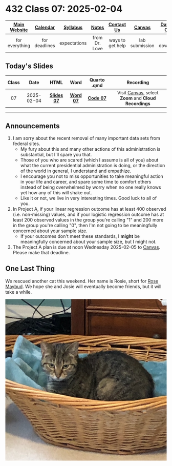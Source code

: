 # 432 Class 07: 2025-02-04

[Main Website](https://thomaselove.github.io/432-2025/) | [Calendar](https://thomaselove.github.io/432-2025/calendar.html) | [Syllabus](https://thomaselove.github.io/432-syllabus-2025/) | [Notes](https://thomaselove.github.io/432-notes/) | [Contact Us](https://thomaselove.github.io/432-2025/contact.html) | [Canvas](https://canvas.case.edu) | [Data and Code](https://github.com/THOMASELOVE/432-data) | [Sources](https://github.com/THOMASELOVE/432-classes-2024/tree/main/sources)
:-----------: | :--------------: | :----------: | :---------: | :-------------: | :-----------: | :------------: |:------:
for everything | for deadlines | expectations | from Dr. Love | ways to get help | lab submission | for downloads | to read

## Today's Slides

Class | Date | HTML | Word | Quarto .qmd | Recording
:---: | :--------: | :------: | :------: | :------: | :-------------:
07 | 2025-02-04 | **[Slides 07](https://thomaselove.github.io/432-slides-2025/slides07.html)** | **[Word 07](https://thomaselove.github.io/432-slides-2025/slides07w.docx)** | **[Code 07](https://github.com/THOMASELOVE/432-slides-2025/blob/main/slides07.qmd)** | Visit [Canvas](https://canvas.case.edu/), select **Zoom** and **Cloud Recordings**

---

## Announcements

1. I am sorry about the recent removal of many important data sets from federal sites.
    - My fury about this and many other actions of this administration is substantial, but I'll spare you that.
    - Those of you who are scared (which I assume is all of you) about what the current presidential administration is doing, or the direction of the world in general, I understand and empathize.
    - I encourage you not to miss opportunities to take meaningful action in your life and career, and spare some time to comfort others instead of being overwhelmed by worry when no one really knows yet how any of this will shake out.
    - Like it or not, we live in very interesting times. Good luck to all of you.
2. In Project A, if your linear regression outcome has at least 400 observed (i.e. non-missing) values, and if your logistic regression outcome has at least 200 observed values in the group you're calling "1" and 200 more in the group you're calling "0", then I'm not going to be meaningfully concerned about your sample size.
    - If your outcomes don't meet these standards, I **might** be meaningfully concerned about your sample size, but I might not.
3. The Project A plan is due at noon Wednesday 2025-02-05 to [Canvas](https://canvas.case.edu/). Please make that deadline.

## One Last Thing

We rescued another cat this weekend. Her name is Rosie, short for [Rose Maybud](https://en.wikipedia.org/wiki/Ruddigore). We hope she and Josie will eventually become friends, but it will take a while.

![](rosie_2025-02-02.jpg)

